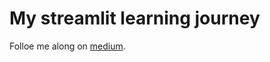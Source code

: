 # My streamlit learning journey

Folloe me along on [medium](https://medium.com/@hirotakanakagame).
